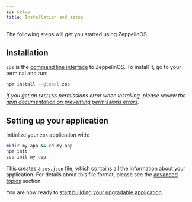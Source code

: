 ```yaml
---
id: setup
title: Installation and setup
---
```


The following steps will get you started using ZeppelinOS.

## Installation

`zos` is the [command line interface](https://github.com/zeppelinos/zos-cli) to ZeppelinOS. To install it, go to your terminal and run:

```sh
npm install --global zos
```

_If you get an `EACCESS` permissions error when installing, please review the [npm documentation on preventing permissions errors](https://docs.npmjs.com/getting-started/fixing-npm-permissions)._

## Setting up your application

Initialize your `zos` application with:

```sh
mkdir my-app && cd my-app
npm init
zos init my-app
```

This creates a `zos.json` file, which contains all the information about your application. For details about this file format, please see the [advanced topics](advanced.md#format-of-zosjson-and-zos-network-json-files) section. 

You are now ready to [start building your upgradable application](building.md).
